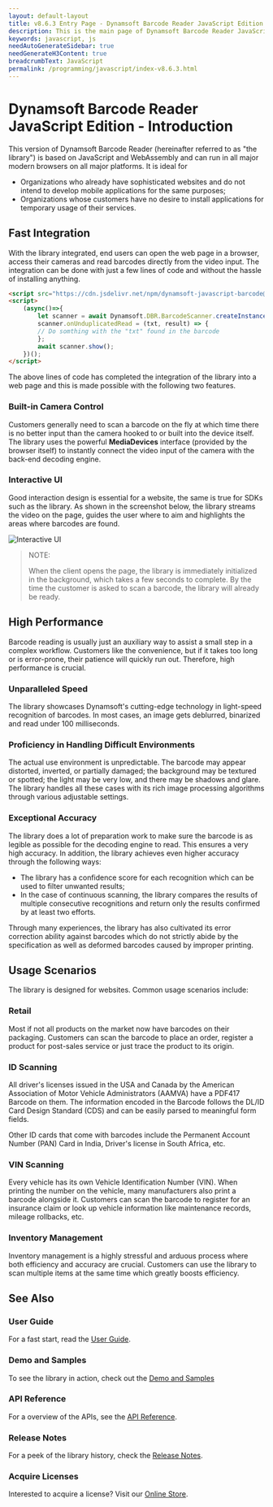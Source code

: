 ```yaml
---
layout: default-layout
title: v8.6.3 Entry Page - Dynamsoft Barcode Reader JavaScript Edition
description: This is the main page of Dynamsoft Barcode Reader JavaScript SDK.
keywords: javascript, js
needAutoGenerateSidebar: true
needGenerateH3Content: true
breadcrumbText: JavaScript
permalink: /programming/javascript/index-v8.6.3.html
---
```


# Dynamsoft Barcode Reader JavaScript Edition - Introduction

This version of Dynamsoft Barcode Reader (hereinafter referred to as "the library") is based on JavaScript and WebAssembly and can run in all major modern browsers on all major platforms. It is ideal for 

* Organizations who already have sophisticated websites and do not intend to develop mobile applications for the same purposes;
* Organizations whose customers have no desire to install applications for temporary usage of their services.

## Fast Integration

With the library integrated, end users can open the web page in a browser, access their cameras and read barcodes directly from the video input. The integration can be done with just a few lines of code and without the hassle of installing anything.

``` html
<script src="https://cdn.jsdelivr.net/npm/dynamsoft-javascript-barcode@8.6.3/dist/dbr.js"></script>
<script>
    (async()=>{
        let scanner = await Dynamsoft.DBR.BarcodeScanner.createInstance();
        scanner.onUnduplicatedRead = (txt, result) => {
        // Do somthing with the "txt" found in the barcode
        };
        await scanner.show();
    })();
</script>
```

The above lines of code has completed the integration of the library into a web page and this is made possible with the following two features.

### Built-in Camera Control

Customers generally need to scan a barcode on the fly at which time there is no better input than the camera hooked to or built into the device itself. The library uses the powerful **MediaDevices** interface (provided by the browser itself) to instantly connect the video input of the camera with the back-end decoding engine.

### Interactive UI

Good interaction design is essential for a website, the same is true for SDKs such as the library. As shown in the screenshot below, the library streams the video on the page, guides the user where to aim and highlights the areas where barcodes are found.

![Interactive UI](assets/interactive-ui.png)

> NOTE: 
> 
> When the client opens the page, the library is immediately initialized in the background, which takes a few seconds to complete. By the time the customer is asked to scan a barcode, the library will already be ready.

## High Performance

Barcode reading is usually just an auxiliary way to assist a small step in a complex workflow. Customers like the convenience, but if it takes too long or is error-prone, their patience will quickly run out. Therefore, high performance is crucial.

### Unparalleled Speed

The library showcases Dynamsoft's cutting-edge technology in light-speed recognition of barcodes. In most cases, an image gets deblurred, binarized and read under 100 milliseconds. 

<!--TODO

add more info (APIs, etc.) on how we achieve better speed

-->

### Proficiency in Handling Difficult Environments

The actual use environment is unpredictable. The barcode may appear distorted, inverted, or partially damaged; the background may be textured or spotted; the light may be very low, and there may be shadows and glare. The library handles all these cases with its rich image processing algorithms through various adjustable settings.

<!--TODO

add more info (APIs, etc.) on how we handle these tough codes

-->

### Exceptional Accuracy

The library does a lot of preparation work to make sure the barcode is as legible as possible for the decoding engine to read. This ensures a very high accuracy. In addition, the library achieves even higher accuracy through the following ways:

* The library has a confidence score for each recognition which can be used to filter unwanted results;
* In the case of continuous scanning, the library compares the results of multiple consecutive recognitions and return only the results confirmed by at least two efforts.

Through many experiences, the library has also cultivated its error correction ability against barcodes which do not strictly abide by the specification as well as deformed barcodes caused by improper printing.

## Usage Scenarios

The library is designed for websites. Common usage scenarios include:

### Retail

Most if not all products on the market now have barcodes on their packaging. Customers can scan the barcode to place an order, register a product for post-sales service or just trace the product to its origin.

### ID Scanning

All driver's licenses issued in the USA and Canada by the American Association of Motor Vehicle Administrators (AAMVA) have a PDF417 Barcode on them. The information encoded in the Barcode follows the DL/ID Card Design Standard (CDS) and can be easily parsed to meaningful form fields.

Other ID cards that come with barcodes include the Permanent Account Number (PAN) Card in India, Driver's license in South Africa, etc.

### VIN Scanning

Every vehicle has its own Vehicle Identification Number (VIN). When printing the number on the vehicle, many manufacturers also print a barcode alongside it. Customers can scan the barcode to register for an insurance claim or look up vehicle information like maintenance records, mileage rollbacks, etc.

### Inventory Management

Inventory management is a highly stressful and arduous process where both efficiency and accuracy are crucial. Customers can use the library to scan multiple items at the same time which greatly boosts efficiency.

## See Also

### User Guide

For a fast start, read the [User Guide](user-guide/).

### Demo and Samples

To see the library in action, check out the [Demo and Samples](./samples-demos/index.md)

### API Reference

For a overview of the APIs, see the [API Reference](api-reference/).

### Release Notes

For a peek of the library history, check the [Release Notes](release-notes/).

### Acquire Licenses

Interested to acquire a license? Visit our <a href="https://www.dynamsoft.com/store/dynamsoft-barcode-reader/#JavaScript" target="_blank">Online Store</a>.
